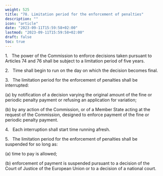 ```yaml
---
weight: 525
title: "78. Limitation period for the enforcement of penalties"
description: ""
icon: "article"
date: "2023-09-11T15:59:58+02:00"
lastmod: "2023-09-11T15:59:58+02:00"
draft: false
toc: true
---
```


1.   The power of the Commission to enforce decisions taken pursuant to Articles 74 and 76 shall be subject to a limitation period of five years.

2.   Time shall begin to run on the day on which the decision becomes final.

3.   The limitation period for the enforcement of penalties shall be interrupted:

(a) by notification of a decision varying the original amount of the fine or periodic penalty payment or refusing an application for variation;

(b) by any action of the Commission, or of a Member State acting at the request of the Commission, designed to enforce payment of the fine or periodic penalty payment.

4.   Each interruption shall start time running afresh.

5.   The limitation period for the enforcement of penalties shall be suspended for so long as:

(a) time to pay is allowed;

(b) enforcement of payment is suspended pursuant to a decision of the Court of Justice of the European Union or to a decision of a national court.